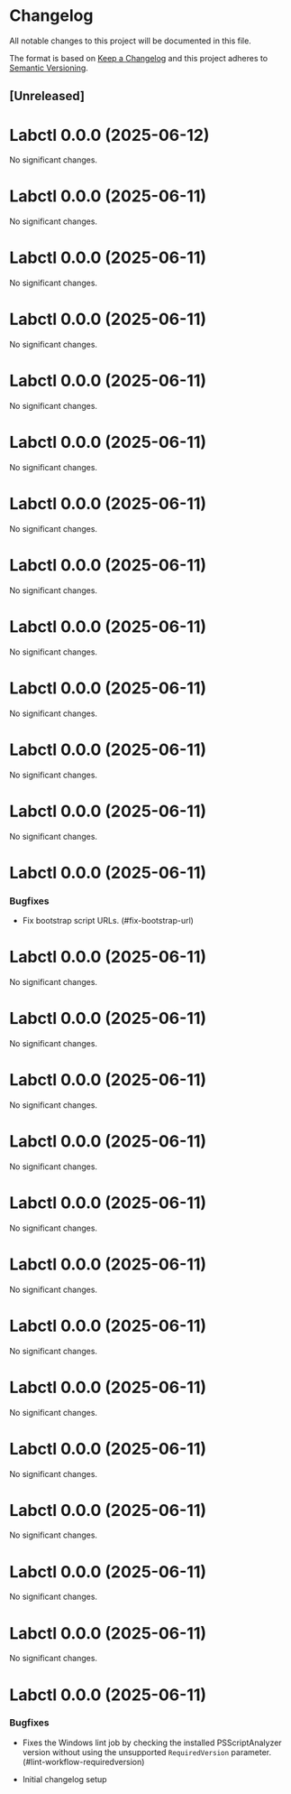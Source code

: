 # Changelog

All notable changes to this project will be documented in this file.

The format is based on [Keep a Changelog](https://keepachangelog.com/en/1.1.0/) and this project adheres to [Semantic Versioning](https://semver.org/spec/v2.0.0.html).

## [Unreleased]
# Labctl 0.0.0 (2025-06-12)

No significant changes.


# Labctl 0.0.0 (2025-06-11)

No significant changes.


# Labctl 0.0.0 (2025-06-11)

No significant changes.


# Labctl 0.0.0 (2025-06-11)

No significant changes.


# Labctl 0.0.0 (2025-06-11)

No significant changes.


# Labctl 0.0.0 (2025-06-11)

No significant changes.


# Labctl 0.0.0 (2025-06-11)

No significant changes.


# Labctl 0.0.0 (2025-06-11)

No significant changes.


# Labctl 0.0.0 (2025-06-11)

No significant changes.


# Labctl 0.0.0 (2025-06-11)

No significant changes.


# Labctl 0.0.0 (2025-06-11)

No significant changes.


# Labctl 0.0.0 (2025-06-11)

No significant changes.


# Labctl 0.0.0 (2025-06-11)

### Bugfixes

- Fix bootstrap script URLs. (#fix-bootstrap-url)


# Labctl 0.0.0 (2025-06-11)

No significant changes.


# Labctl 0.0.0 (2025-06-11)

No significant changes.


# Labctl 0.0.0 (2025-06-11)

No significant changes.


# Labctl 0.0.0 (2025-06-11)

No significant changes.


# Labctl 0.0.0 (2025-06-11)

No significant changes.


# Labctl 0.0.0 (2025-06-11)

No significant changes.


# Labctl 0.0.0 (2025-06-11)

No significant changes.


# Labctl 0.0.0 (2025-06-11)

No significant changes.


# Labctl 0.0.0 (2025-06-11)

No significant changes.


# Labctl 0.0.0 (2025-06-11)

No significant changes.


# Labctl 0.0.0 (2025-06-11)

No significant changes.


# Labctl 0.0.0 (2025-06-11)

No significant changes.


# Labctl 0.0.0 (2025-06-11)

### Bugfixes

- Fixes the Windows lint job by checking the installed PSScriptAnalyzer version without using the unsupported `RequiredVersion` parameter. (#lint-workflow-requiredversion)


- Initial changelog setup
